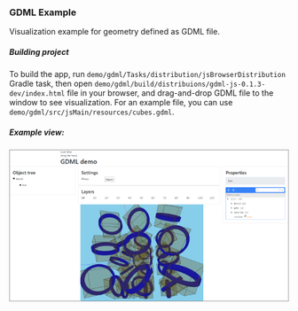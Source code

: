 
### GDML Example

Visualization example for geometry defined as GDML file. 

##### Building project

To build the app, run `demo/gdml/Tasks/distribution/jsBrowserDistribution` Gradle task, then open
`demo/gdml/build/distribuions/gdml-js-0.1.3-dev/index.html` file in your browser, and
drag-and-drop GDML file to the window to see visualization. For an example file, you can use 
`demo/gdml/src/jsMain/resources/cubes.gdml`.

##### Example view:

![](../../docs/images/gdml-demo.png)
